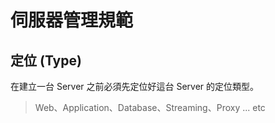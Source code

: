 # 伺服器管理規範


## 定位 (Type)

在建立一台 Server 之前必須先定位好這台 Server 的定位類型。
> Web、Application、Database、Streaming、Proxy ... etc
